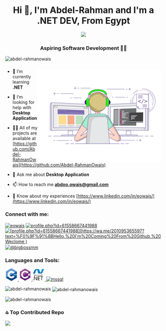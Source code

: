<h1 align="center">Hi 👋, I'm Abdel-Rahman and I'm a .NET DEV, From Egypt</h1>
<div align = "center"> <img src= "https://i.ibb.co/Q6w7CG0/Black-Geometric-Marketing-Expert-Linked-In-Banner.png"> </div>
<h3 align="center">Aspiring Software Development 🧑‍💻</h3>
<p align="left"> <img src="https://komarev.com/ghpvc/?username=abdel-rahmanowais&label=Profile%20views&color=0e75b6&style=flat" alt="abdel-rahmanowais" /> </p>
<h3 align = "center"></h3>
<img align = "right" alt = "Coding" width = "400" src = "https://raw.githubusercontent.com/devSouvik/devSouvik/master/gif3.gif">

- 🌱 I’m currently learning **.NET**

- 🤝 I’m looking for help with **Desktop Application**

- 👨‍💻 All of my projects are available at [https://github.com/Abdel-RahmanOwais](https://github.com/Abdel-RahmanOwais)

- 💬 Ask me about **Desktop Application**

- 📫 How to reach me **abdoo.owais@gmail.com**

- 📄 Know about my experiences [https://www.linkedin.com/in/eowais/](https://www.linkedin.com/in/eowais/)

<h3 align="left">Connect with me:</h3>
<p align="left">
<a href="https://linkedin.com/in/eowais" target="blank"><img align="center" src="https://raw.githubusercontent.com/rahuldkjain/github-profile-readme-generator/master/src/images/icons/Social/linked-in-alt.svg" alt="eowais" height="30" width="40" /></a>
<a href="https://fb.com/profile.php?id=61558667441988" target="blank"><img align="center" src="https://raw.githubusercontent.com/rahuldkjain/github-profile-readme-generator/master/src/images/icons/Social/facebook.svg" alt="profile.php?id=61558667441988" height="30" width="40" /></a>
<a href="https://wa.me/201095365597?text=%F0%9F%91%8BHello,%20I'm%20Coming%20From%20Github,%20Weclome
" target="blank"><img align="center" src="https://raw.githubusercontent.com/rahuldkjain/github-profile-readme-generator/master/src/images/icons/Social/whatsapp.svg" alt="[profile.php?id=61558667441988](https://wa.me/201095365597?text=%F0%9F%91%8BHello,%20I'm%20Coming%20From%20Github,%20Weclome
)" height="30" width="40" /></a>
<a href="https://discord.gg/@bigbossmm" target="blank"><img align="center" src="https://raw.githubusercontent.com/rahuldkjain/github-profile-readme-generator/master/src/images/icons/Social/discord.svg" alt="@bigbossmm" height="30" width="40" /></a>
</p>

<h3 align="left">Languages and Tools:</h3>
<p align="left"> <a href="https://www.w3schools.com/cpp/" target="_blank" rel="noreferrer"> <img src="https://raw.githubusercontent.com/devicons/devicon/master/icons/cplusplus/cplusplus-original.svg" alt="cplusplus" width="40" height="40"/> </a> <a href="https://www.w3schools.com/cs/" target="_blank" rel="noreferrer"> <img src="https://raw.githubusercontent.com/devicons/devicon/master/icons/csharp/csharp-original.svg" alt="csharp" width="40" height="40"/> </a> <a href="https://dotnet.microsoft.com/" target="_blank" rel="noreferrer"> <img src="https://raw.githubusercontent.com/devicons/devicon/master/icons/dot-net/dot-net-original-wordmark.svg" alt="dotnet" width="40" height="40"/> </a> <a href="https://www.microsoft.com/en-us/sql-server" target="_blank" rel="noreferrer"> <img src="https://www.svgrepo.com/show/303229/microsoft-sql-server-logo.svg" alt="mssql" width="40" height="40"/> </a> </p>

<p><img align="left" src="https://github-readme-stats.vercel.app/api/top-langs?username=abdel-rahmanowais&show_icons=true&locale=en&layout=compact" alt="abdel-rahmanowais" /></p>
<p>&nbsp;<img align="center" src="https://github-readme-stats.vercel.app/api?username=abdel-rahmanowais&show_icons=true&locale=en" alt="abdel-rahmanowais" /></p>
<p><img align="center" src="https://github-readme-streak-stats.herokuapp.com/?user=abdel-rahmanowais&" alt="abdel-rahmanowais" /></p>

### 🔝 Top Contributed Repo
![](https://github-contributor-stats.vercel.app/api?username=abdel-rahmanowais&limit=5&theme=flat&combine_all_yearly_contributions=true)

